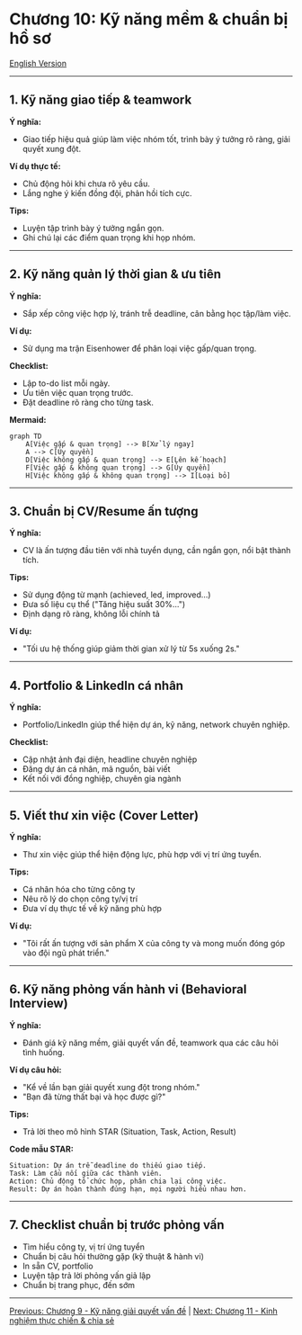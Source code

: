 # Chương 10: Kỹ năng mềm & chuẩn bị hồ sơ

[English Version](en.md)

---

## 1. Kỹ năng giao tiếp & teamwork

**Ý nghĩa:**
- Giao tiếp hiệu quả giúp làm việc nhóm tốt, trình bày ý tưởng rõ ràng, giải quyết xung đột.

**Ví dụ thực tế:**
- Chủ động hỏi khi chưa rõ yêu cầu.
- Lắng nghe ý kiến đồng đội, phản hồi tích cực.

**Tips:**
- Luyện tập trình bày ý tưởng ngắn gọn.
- Ghi chú lại các điểm quan trọng khi họp nhóm.

---

## 2. Kỹ năng quản lý thời gian & ưu tiên

**Ý nghĩa:**
- Sắp xếp công việc hợp lý, tránh trễ deadline, cân bằng học tập/làm việc.

**Ví dụ:**
- Sử dụng ma trận Eisenhower để phân loại việc gấp/quan trọng.

**Checklist:**
- Lập to-do list mỗi ngày.
- Ưu tiên việc quan trọng trước.
- Đặt deadline rõ ràng cho từng task.

**Mermaid:**
```mermaid
graph TD
    A[Việc gấp & quan trọng] --> B[Xử lý ngay]
    A --> C[Ủy quyền]
    D[Việc không gấp & quan trọng] --> E[Lên kế hoạch]
    F[Việc gấp & không quan trọng] --> G[Ủy quyền]
    H[Việc không gấp & không quan trọng] --> I[Loại bỏ]
```

---

## 3. Chuẩn bị CV/Resume ấn tượng

**Ý nghĩa:**
- CV là ấn tượng đầu tiên với nhà tuyển dụng, cần ngắn gọn, nổi bật thành tích.

**Tips:**
- Sử dụng động từ mạnh (achieved, led, improved...)
- Đưa số liệu cụ thể ("Tăng hiệu suất 30%...")
- Định dạng rõ ràng, không lỗi chính tả

**Ví dụ:**
- "Tối ưu hệ thống giúp giảm thời gian xử lý từ 5s xuống 2s."

---

## 4. Portfolio & LinkedIn cá nhân

**Ý nghĩa:**
- Portfolio/LinkedIn giúp thể hiện dự án, kỹ năng, network chuyên nghiệp.

**Checklist:**
- Cập nhật ảnh đại diện, headline chuyên nghiệp
- Đăng dự án cá nhân, mã nguồn, bài viết
- Kết nối với đồng nghiệp, chuyên gia ngành

---

## 5. Viết thư xin việc (Cover Letter)

**Ý nghĩa:**
- Thư xin việc giúp thể hiện động lực, phù hợp với vị trí ứng tuyển.

**Tips:**
- Cá nhân hóa cho từng công ty
- Nêu rõ lý do chọn công ty/vị trí
- Đưa ví dụ thực tế về kỹ năng phù hợp

**Ví dụ:**
- "Tôi rất ấn tượng với sản phẩm X của công ty và mong muốn đóng góp vào đội ngũ phát triển."

---

## 6. Kỹ năng phỏng vấn hành vi (Behavioral Interview)

**Ý nghĩa:**
- Đánh giá kỹ năng mềm, giải quyết vấn đề, teamwork qua các câu hỏi tình huống.

**Ví dụ câu hỏi:**
- "Kể về lần bạn giải quyết xung đột trong nhóm."
- "Bạn đã từng thất bại và học được gì?"

**Tips:**
- Trả lời theo mô hình STAR (Situation, Task, Action, Result)

**Code mẫu STAR:**
```text
Situation: Dự án trễ deadline do thiếu giao tiếp.
Task: Làm cầu nối giữa các thành viên.
Action: Chủ động tổ chức họp, phân chia lại công việc.
Result: Dự án hoàn thành đúng hạn, mọi người hiểu nhau hơn.
```

---

## 7. Checklist chuẩn bị trước phỏng vấn

- Tìm hiểu công ty, vị trí ứng tuyển
- Chuẩn bị câu hỏi thường gặp (kỹ thuật & hành vi)
- In sẵn CV, portfolio
- Luyện tập trả lời phỏng vấn giả lập
- Chuẩn bị trang phục, đến sớm

---

[Previous: Chương 9 - Kỹ năng giải quyết vấn đề](../09-problem-solving/index.md) | [Next: Chương 11 - Kinh nghiệm thực chiến & chia sẻ](../11-real-experience/index.md) 
